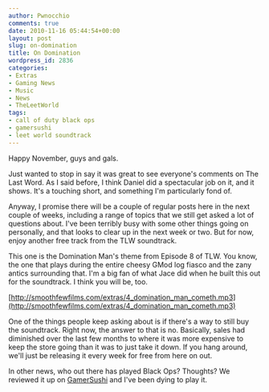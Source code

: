 ```yaml
---
author: Pwnocchio
comments: true
date: 2010-11-16 05:44:54+00:00
layout: post
slug: on-domination
title: On Domination
wordpress_id: 2836
categories:
- Extras
- Gaming News
- Music
- News
- TheLeetWorld
tags:
- call of duty black ops
- gamersushi
- leet world soundtrack
---
```


Happy November, guys and gals.

Just wanted to stop in say it was great to see everyone's comments on The Last Word. As I said before, I think Daniel did a spectacular job on it, and it shows. It's a touching short, and something I'm particularly fond of.

Anyway, I promise there will be a couple of regular posts here in the next couple of weeks, including a range of topics that we still get asked a lot of questions about. I've been terribly busy with some other things going on personally, and that looks to clear up in the next week or two. But for now, enjoy another free track from the TLW soundtrack.

This one is the Domination Man's theme from Episode 8 of TLW. You know, the one that plays during the entire cheesy GMod log fiasco and the zany antics surrounding that. I'm a big fan of what Jace did when he built this out for the soundtrack. I think you will be, too.

[http://smoothfewfilms.com/extras/4_domination_man_cometh.mp3](http://smoothfewfilms.com/extras/4_domination_man_cometh.mp3)

One of the things people keep asking about is if there's a way to still buy the soundtrack. Right now, the answer to that is no. Basically, sales had diminished over the last few months to where it was more expensive to keep the store going than it was to just take it down. If you hang around, we'll just be releasing it every week for free from here on out.

In other news, who out there has played Black Ops? Thoughts? We reviewed it up on [GamerSushi](http://gamersushi.com/2010/11/14/review-call-of-duty-black-ops/) and I've been dying to play it.
